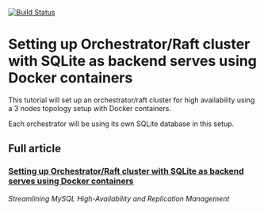 [![Build Status](https://travis-ci.com/wagnerjfr/orchestrator-raft-sqlite.svg?branch=master)](https://travis-ci.com/wagnerjfr/orchestrator-raft-sqlite)

# Setting up Orchestrator/Raft cluster with SQLite as backend serves using Docker containers

This tutorial will set up an orchestrator/raft cluster for high availability using a 3 nodes topology setup with Docker containers.

Each orchestrator will be using its own SQLite database in this setup.

## Full article
### [Setting up Orchestrator/Raft cluster with SQLite as backend serves using Docker containers](https://levelup.gitconnected.com/setting-up-orchestrator-raft-cluster-with-sqlite-as-backend-serves-using-docker-containers-aaa68df904ec)
_Streamlining MySQL High-Availability and Replication Management_
